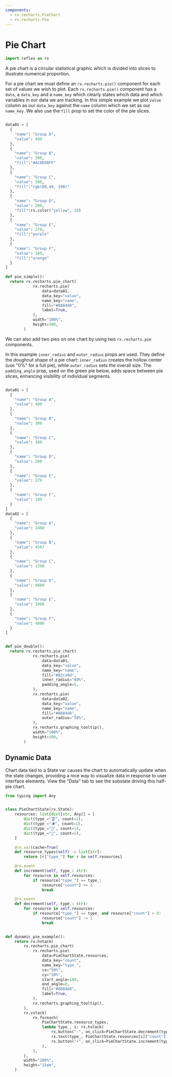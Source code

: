```yaml
---
components:
  - rx.recharts.PieChart
  - rx.recharts.Pie
---
```


# Pie Chart

```python exec
import reflex as rx
```

A pie chart is a circular statistical graphic which is divided into slices to illustrate numerical proportion.

For a pie chart we must define an `rx.recharts.pie()` component for each set of values we wish to plot. Each `rx.recharts.pie()` component has a `data`, a `data_key` and a `name_key` which clearly states which data and which variables in our data we are tracking. In this simple example we plot `value` column as our `data_key` against the `name` column which we set as our `name_key`.
We also use the `fill` prop to set the color of the pie slices.

```python demo graphing

data01 = [
  {
    "name": "Group A",
    "value": 400
  },
  {
    "name": "Group B",
    "value": 300,
    "fill":"#AC0E08FF"
  },
  {
    "name": "Group C",
    "value": 300,
    "fill":"rgb(80,40, 190)"
  },
  {
    "name": "Group D",
    "value": 200,
    "fill":rx.color("yellow", 10)
  },
  {
    "name": "Group E",
    "value": 278,
    "fill":"purple"
  },
  {
    "name": "Group F",
    "value": 189,
    "fill":"orange"
  }
]

def pie_simple():
  return rx.recharts.pie_chart(
            rx.recharts.pie(
                data=data01,
                data_key="value",
                name_key="name",
                fill="#8884d8",
                label=True,
            ),
            width="100%",
            height=300,
        )
```

We can also add two pies on one chart by using two `rx.recharts.pie` components.

In this example `inner_radius` and `outer_radius` props are used. They define the doughnut shape of a pie chart: `inner_radius` creates the hollow center (use "0%" for a full pie), while `outer_radius` sets the overall size. The `padding_angle` prop, used on the green pie below, adds space between pie slices, enhancing visibility of individual segments.

```python demo graphing

data01 = [
  {
    "name": "Group A",
    "value": 400
  },
  {
    "name": "Group B",
    "value": 300
  },
  {
    "name": "Group C",
    "value": 300
  },
  {
    "name": "Group D",
    "value": 200
  },
  {
    "name": "Group E",
    "value": 278
  },
  {
    "name": "Group F",
    "value": 189
  }
]
data02 = [
  {
    "name": "Group A",
    "value": 2400
  },
  {
    "name": "Group B",
    "value": 4567
  },
  {
    "name": "Group C",
    "value": 1398
  },
  {
    "name": "Group D",
    "value": 9800
  },
  {
    "name": "Group E",
    "value": 3908
  },
  {
    "name": "Group F",
    "value": 4800
  }
]


def pie_double():
  return rx.recharts.pie_chart(
            rx.recharts.pie(
                data=data01,
                data_key="value",
                name_key="name",
                fill="#82ca9d",
                inner_radius="60%",
                padding_angle=5,
            ),
            rx.recharts.pie(
                data=data02,
                data_key="value",
                name_key="name",
                fill="#8884d8",
                outer_radius="50%",
            ),
            rx.recharts.graphing_tooltip(),
            width="100%",
            height=300,
        )
```

## Dynamic Data

Chart data tied to a State var causes the chart to automatically update when the
state changes, providing a nice way to visualize data in response to user
interface elements. View the "Data" tab to see the substate driving this
half-pie chart.

```python demo exec
from typing import Any


class PieChartState(rx.State):
    resources: list[dict[str, Any]] = [
        dict(type_="🏆", count=1),
        dict(type_="🪵", count=1),
        dict(type_="🥑", count=1),
        dict(type_="🧱", count=1),
    ]

    @rx.var(cache=True)
    def resource_types(self) -> list[str]:
        return [r["type_"] for r in self.resources]

    @rx.event
    def increment(self, type_: str):
        for resource in self.resources:
            if resource["type_"] == type_:
                resource["count"] += 1
                break

    @rx.event
    def decrement(self, type_: str):
        for resource in self.resources:
            if resource["type_"] == type_ and resource["count"] > 0:
                resource["count"] -= 1
                break


def dynamic_pie_example():
    return rx.hstack(
        rx.recharts.pie_chart(
            rx.recharts.pie(
                data=PieChartState.resources,
                data_key="count",
                name_key="type_",
                cx="50%",
                cy="50%",
                start_angle=180,
                end_angle=0,
                fill="#8884d8",
                label=True,
            ),
            rx.recharts.graphing_tooltip(),
        ),
        rx.vstack(
            rx.foreach(
                PieChartState.resource_types,
                lambda type_, i: rx.hstack(
                    rx.button("-", on_click=PieChartState.decrement(type_)),
                    rx.text(type_, PieChartState.resources[i]["count"]),
                    rx.button("+", on_click=PieChartState.increment(type_)),
                ),
            ),
        ),
        width="100%",
        height="15em",
    )
```
